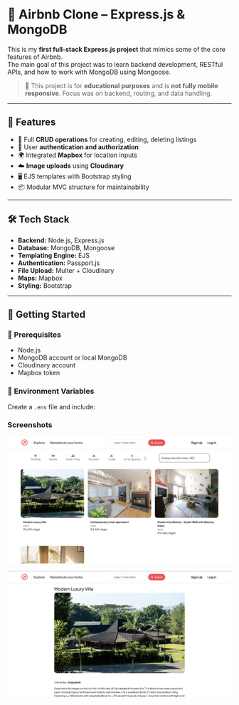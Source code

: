 # 🏡 Airbnb Clone – Express.js & MongoDB

This is my **first full-stack Express.js project** that mimics some of the core features of Airbnb.  
The main goal of this project was to learn backend development, RESTful APIs, and how to work with MongoDB using Mongoose.

> 🚧 This project is for **educational purposes** and is **not fully mobile responsive**. Focus was on backend, routing, and data handling.

---

## 🔧 Features

- 🔁 Full **CRUD operations** for creating, editing, deleting listings
- 🔐 User **authentication and authorization**
- 🌍 Integrated **Mapbox** for location inputs
- ☁️ **Image uploads** using **Cloudinary**
- 🖥️ EJS templates with Bootstrap styling
- 📦 Modular MVC structure for maintainability

---

## 🛠️ Tech Stack

- **Backend:** Node.js, Express.js
- **Database:** MongoDB, Mongoose
- **Templating Engine:** EJS
- **Authentication:** Passport.js
- **File Upload:** Multer + Cloudinary
- **Maps:** Mapbox
- **Styling:** Bootstrap

---

## 🚀 Getting Started

### 🧩 Prerequisites

- Node.js
- MongoDB account or local MongoDB
- Cloudinary account
- Mapbox token

### 🔑 Environment Variables

Create a `.env` file and include:

### Screenshots


![screenshot](/git-img/airbnb1.png)

![screenshot](/git-img/airbnb2.png)